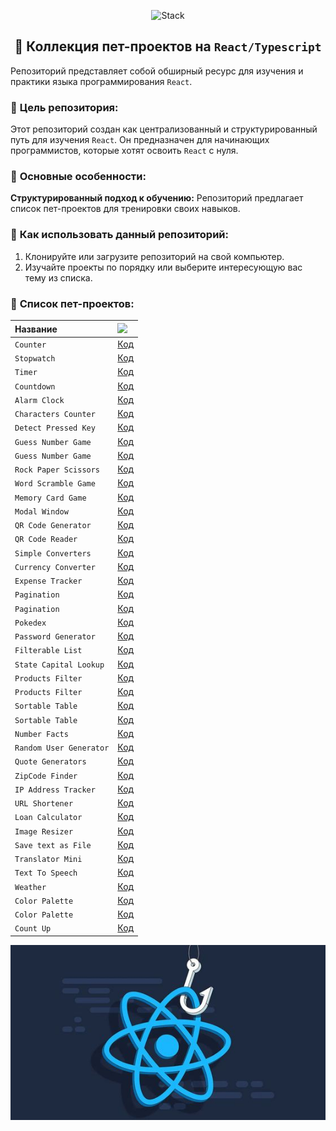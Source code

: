 <p align="center">
  <img src="https://skillicons.dev/icons?i=html,css,scss,tailwind,typescript,react,next,vite"  alt="Stack"/>
</p>

<h2 align="center">👋 Коллекция пет-проектов на <code>React/Typescript</code></h2>

Репозиторий представляет собой обширный ресурс для изучения и практики языка программирования `React`.

### 🚀 **Цель репозитория:**

Этот репозиторий создан как централизованный и структурированный путь для изучения `React`. Он предназначен для
начинающих программистов, которые хотят освоить `React` с нуля.

### 🚀 **Основные особенности:**

**Структурированный подход к обучению:** Репозиторий предлагает список пет-проектов для тренировки своих навыков.

### 🚀 **Как использовать данный репозиторий:**

1. Клонируйте или загрузите репозиторий на свой компьютер.
2. Изучайте проекты по порядку или выберите интересующую вас тему из списка.

### 🚀 **Список пет-проектов:**

| Название                | <img width='30' src="https://skillicons.dev/icons?i=github" /> |
|:------------------------|:---------------------------------------------------------------|
| `Counter`               | [Код](projects/01-counter)                                     |
| `Stopwatch`             | [Код](projects/02-stopwatch)                                   |
| `Timer`                 | [Код](projects/03-timer)                                       |
| `Countdown`             | [Код](projects/04-countdown)                                   |
| `Alarm Clock`           | [Код](projects/05-alarm-clock)                                 |
| `Characters Counter`    | [Код](projects/06-characters-counter)                          |
| `Detect Pressed Key`    | [Код](projects/07-detect-pressed-key)                          |
| `Guess Number Game`     | [Код](projects/08-guess-number)                                |
| `Guess Number Game`     | [Код](projects/09-guess-number)                                |
| `Rock Paper Scissors`   | [Код](projects/10-rock-paper-scissor)                          |
| `Word Scramble Game`    | [Код](projects/11-word-scramble-game)                          |
| `Memory Card Game`      | [Код](projects/12-memory-card)                                 |
| `Modal Window`          | [Код](projects/13-modal-window)                                |
| `QR Code Generator`     | [Код](projects/14-qr-code-generator)                           |
| `QR Code Reader`        | [Код](projects/15-qr-code-reader)                              |
| `Simple Converters`     | [Код](projects/16-simple-converters)                           |
| `Currency Converter`    | [Код](projects/17-currency-converter)                          |
| `Expense Tracker`       | [Код](projects/18-expense-tracker)                             |
| `Pagination`            | [Код](projects/19-pagination)                                  |
| `Pagination`            | [Код](projects/20-pagination)                                  |
| `Pokedex`               | [Код](projects/21-pokedex)                                     |
| `Password Generator`    | [Код](projects/22-password-generator)                          |
| `Filterable List`       | [Код](projects/23-filterable-list)                             |
| `State Capital Lookup`  | [Код](projects/24-state-capital-lookup)                        |
| `Products Filter`       | [Код](projects/25-filter-products)                             |
| `Products Filter`       | [Код](projects/26-filter-products)                             |
| `Sortable Table`        | [Код](projects/27-sortable-table)                              |
| `Sortable Table`        | [Код](projects/28-sortable-table)                              |
| `Number Facts`          | [Код](projects/29-number-facts)                                |
| `Random User Generator` | [Код](projects/30-random-user-generator)                       |
| `Quote Generators`      | [Код](projects/31-quote-generators)                            |
| `ZipCode Finder`        | [Код](projects/32-zipcode-finder)                              |
| `IP Address Tracker`    | [Код](projects/33-ip-address-tracker)                          |
| `URL Shortener`         | [Код](projects/34-url-shortener)                               |
| `Loan Calculator`       | [Код](projects/35-loan-calculator)                             |
| `Image Resizer`         | [Код](projects/36-image-resize)                                |
| `Save text as File`     | [Код](projects/37-save-text-as-file)                           |
| `Translator Mini`       | [Код](projects/38-translator)                                  |
| `Text To Speech`        | [Код](projects/39-tts)                                         |
| `Weather`               | [Код](projects/40-weather)                                     |
| `Color Palette`         | [Код](projects/41-color-palette)                               |
| `Color Palette`         | [Код](projects/42-color-palette)                               |
| `Count Up`              | [Код](projects/43-count-up)                                    |

![Превью](preview.jpg)
